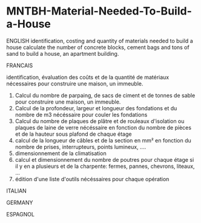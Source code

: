# MNTBH-Material-Needed-To-Build-a-House

ENGLISH
identification, costing and quantity of materials needed to build a house
calculate the number of concrete blocks, cement bags and tons of sand to build a house, an apartment building.


FRANCAIS

identification, évaluation des coûts et de la quantité de matériaux nécessaires pour construire une maison, un immeuble. 

1. Calcul du nombre de parpaing, de sacs de ciment et de tonnes de sable pour construire une maison, un immeuble.
2. Calcul de la profondeur, largeur et longueur des fondations et du nombre de m3 nécéssaire pour couler les fondations
3. Calcul du nombre de plaques de plâtre et de rouleaux d'isolation ou plaques de laine de verre nécéssaire en fonction du nombre de pièces et de la hauteur sous plafond de chaque étage
4. calcul de la longueur de câbles et de la section en mm² en fonction du nombre de prises, interrupteurs, points lumineux, ....
5. dimensionnement de la climatisation
6. calcul et dimensionnement du nombre de poutres pour chaque étage si il y en a plusieurs et de la charpente: fermes, pannes, chevrons, liteaux, ...
7. édition d'une liste d'outils nécéssaires pour chaque opération


ITALIAN

GERMANY

ESPAGNOL


